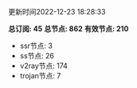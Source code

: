 更新时间2022-12-23 18:28:33

**总订阅: 45**
**总节点: 862**
**有效节点: 210**
- ssr节点: 3
- ss节点: 26
- v2ray节点: 174
- trojan节点: 7
